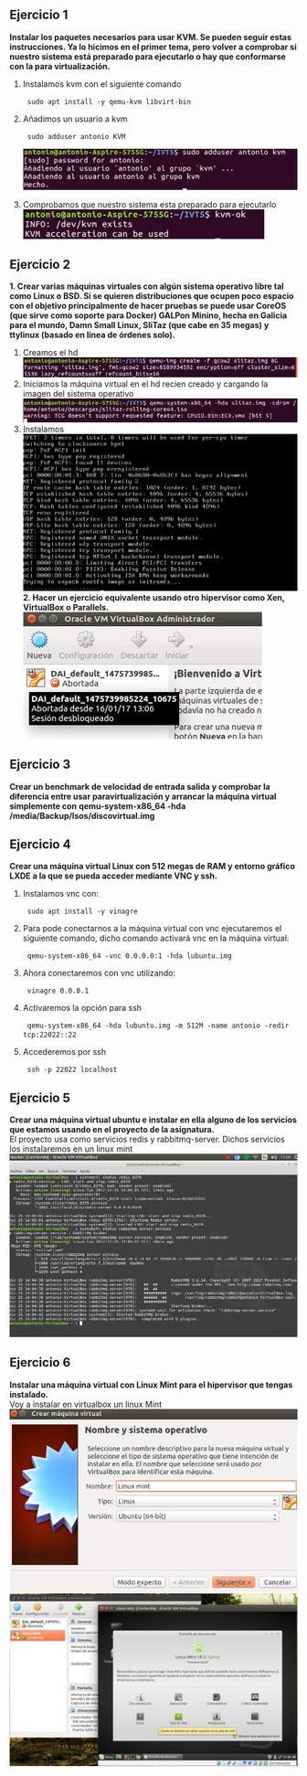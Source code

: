 ## Ejercicio 1    
**Instalar los paquetes necesarios para usar KVM. Se pueden seguir estas instrucciones. Ya lo hicimos en el primer tema, pero volver a comprobar si nuestro sistema está preparado para ejecutarlo o hay que conformarse con la para virtualización.**  
1. Instalamos kvm con el siguiente comando  

        sudo apt install -y qemu-kvm libvirt-bin

2. Añadimos un usuario a kvm  

        sudo adduser antonio KVM

    ![imagen](https://github.com/AntonioAlcM/IV17-18-Autoevaluacion/blob/master/Tema5/Imagenes/ejercicio1.png?raw=true)  

3. Comprobamos que nuestro sistema esta preparado para ejecutarlo  
![imagen](https://github.com/AntonioAlcM/IV17-18-Autoevaluacion/blob/master/Tema5/Imagenes/ejercicio1.1.png?raw=true)

## Ejercicio 2    
**1. Crear varias máquinas virtuales con algún sistema operativo libre tal como Linux o BSD. Si se quieren distribuciones que ocupen poco espacio con el objetivo principalmente de hacer pruebas se puede usar CoreOS (que sirve como soporte para Docker) GALPon Minino, hecha en Galicia para el mundo, Damn Small Linux, SliTaz (que cabe en 35 megas) y ttylinux (basado en línea de órdenes solo).**
1. Creamos el hd
![imagen](https://github.com/AntonioAlcM/IV17-18-Autoevaluacion/blob/master/Tema5/Imagenes/ejercicio2.1.png?raw=true)
2. Iniciamos la máquina virtual en el hd recien creado y cargando la imagen del sistema operativo
![imagen](https://github.com/AntonioAlcM/IV17-18-Autoevaluacion/blob/master/Tema5/Imagenes/ejercicio2.1.1.png?raw=true)
3. Instalamos
![imagen](https://github.com/AntonioAlcM/IV17-18-Autoevaluacion/blob/master/Tema5/Imagenes/ejercicio2.1.1.1.png?raw=true)
**2. Hacer un ejercicio equivalente usando otro hipervisor como Xen, VirtualBox o Parallels.**  
![imagen](https://github.com/AntonioAlcM/IV17-18-Autoevaluacion/blob/master/Tema5/Imagenes/ejercicio2.2.png?raw=true)  

## Ejercicio 3  
**Crear un benchmark de velocidad de entrada salida y comprobar la diferencia entre usar paravirtualización y arrancar la máquina virtual simplemente con**
**qemu-system-x86_64 -hda /media/Backup/Isos/discovirtual.img**

## Ejercicio 4
**Crear una máquina virtual Linux con 512 megas de RAM y entorno gráfico LXDE a la que se pueda acceder mediante VNC y ssh.**  
1. Instalamos vnc con:

        sudo apt install -y vinagre

2. Para pode conectarnos a la máquina virtual con vnc ejecutaremos el siguiente comando, dicho comando activará vnc en la máquina virtual:

        qemu-system-x86_64 -vnc 0.0.0.0:1 -hda lubuntu.img
3. Ahora conectaremos con vnc utilizando:

        vinagre 0.0.0.1
4. Activaremos la opción para ssh

        qemu-system-x86_64 -hda lubuntu.img -m 512M -name antonio -redir tcp:22022::22

5. Accederemos por ssh

        ssh -p 22022 localhost
## Ejercicio 5     
**Crear una máquina virtual ubuntu e instalar en ella alguno de los servicios que estamos usando en el proyecto de la asignatura.**    
El proyecto usa como servicios redis y rabbitmq-server. Dichos servicios los instalaremos en un linux mint
![imagen](https://github.com/AntonioAlcM/IV17-18-Autoevaluacion/blob/master/Tema5/Imagenes/ejercicio5.png?raw=true)  
## Ejercicio 6  
**Instalar una máquina virtual con Linux Mint para el hipervisor que tengas instalado.**  
Voy a instalar en virtualbox un linux Mint
![imagen](https://github.com/AntonioAlcM/IV17-18-Autoevaluacion/blob/master/Tema5/Imagenes/ejercicio6.0.png?raw=true)  
![imagen](https://github.com/AntonioAlcM/IV17-18-Autoevaluacion/blob/master/Tema5/Imagenes/ejercicio6.1.png?raw=true)  
